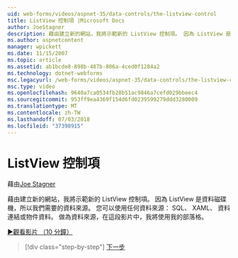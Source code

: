 ```yaml
---
uid: web-forms/videos/aspnet-35/data-controls/the-listview-control
title: ListView 控制項 |Microsoft Docs
author: JoeStagner
description: 藉由建立新的網站，我將示範新的 ListView 控制項。 因為 ListView 是資料磁碟機，所以我們需要的資料來源。 您可以使用任何資料...
ms.author: aspnetcontent
manager: wpickett
ms.date: 11/15/2007
ms.topic: article
ms.assetid: ab1bcde8-898b-487b-806a-4ced0f1284a2
ms.technology: dotnet-webforms
msc.legacyurl: /web-forms/videos/aspnet-35/data-controls/the-listview-control
msc.type: video
ms.openlocfilehash: 9640a7ca0534fb28b51ac9846a7cefd029bbeec4
ms.sourcegitcommit: 953ff9ea4369f154d6fd0239599279ddd3280009
ms.translationtype: MT
ms.contentlocale: zh-TW
ms.lasthandoff: 07/03/2018
ms.locfileid: "37398915"
---
```

<a name="the-listview-control"></a>ListView 控制項
====================
藉由[Joe Stagner](https://github.com/JoeStagner)

藉由建立新的網站，我將示範新的 ListView 控制項。 因為 ListView 是資料磁碟機，所以我們需要的資料來源。 您可以使用任何資料來源： SQL、 XAML、 資料連結或物件資料。 做為資料來源，在這段影片中，我將使用我的部落格。

[&#9654;觀看影片 （10 分鐘）](https://channel9.msdn.com/Blogs/ASP-NET-Site-Videos/the-listview-control)

> [!div class="step-by-step"]
> [下一步](the-datapager-control.md)

